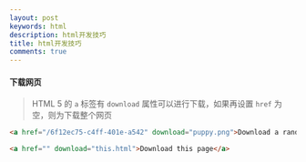 ```yaml
---
layout: post
keywords: html
description: html开发技巧
title: html开发技巧
comments: true
---
```


#### 下载网页

> HTML 5 的 `a` 标签有 `download` 属性可以进行下载，如果再设置 `href` 为空，则为下载整个网页

```html
<a href="/6f12ec75-c4ff-401e-a542" download="puppy.png">Download a random puppy!</a>

<a href="" download="this.html">Download this page</a>
```